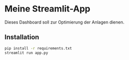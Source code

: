 # Meine Streamlit-App

Dieses Dashboard soll zur Optimierung der Anlagen dienen.

## Installation

```sh
pip install -r requirements.txt
streamlit run app.py